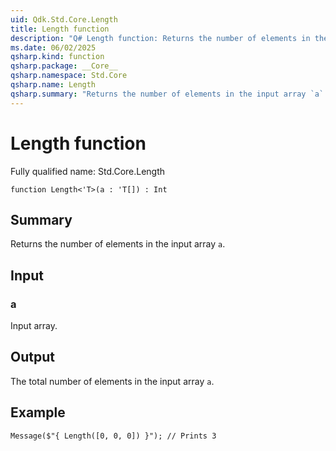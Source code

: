 ```yaml
---
uid: Qdk.Std.Core.Length
title: Length function
description: "Q# Length function: Returns the number of elements in the input array `a`."
ms.date: 06/02/2025
qsharp.kind: function
qsharp.package: __Core__
qsharp.namespace: Std.Core
qsharp.name: Length
qsharp.summary: "Returns the number of elements in the input array `a`."
---
```


# Length function

Fully qualified name: Std.Core.Length

```qsharp
function Length<'T>(a : 'T[]) : Int
```

## Summary
Returns the number of elements in the input array `a`.

## Input
### a
Input array.

## Output
The total number of elements in the input array `a`.

## Example
```qsharp
Message($"{ Length([0, 0, 0]) }"); // Prints 3
```

